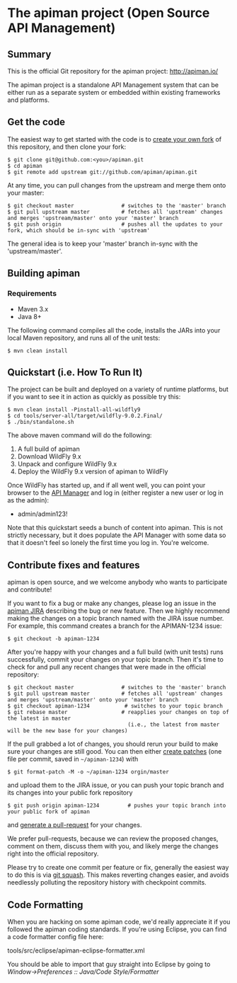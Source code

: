 # The apiman project (Open Source API Management)

## Summary


This is the official Git repository for the apiman project:  http://apiman.io/

The apiman project is a standalone API Management system that can be either run as a separate system or 
embedded within existing frameworks and platforms.

## Get the code

The easiest way to get started with the code is to [create your own fork](http://help.github.com/forking/) 
of this repository, and then clone your fork:

	$ git clone git@github.com:<you>/apiman.git
	$ cd apiman
	$ git remote add upstream git://github.com/apiman/apiman.git
	
At any time, you can pull changes from the upstream and merge them onto your master:

	$ git checkout master               # switches to the 'master' branch
	$ git pull upstream master          # fetches all 'upstream' changes and merges 'upstream/master' onto your 'master' branch
	$ git push origin                   # pushes all the updates to your fork, which should be in-sync with 'upstream'

The general idea is to keep your 'master' branch in-sync with the 'upstream/master'.

## Building apiman

### Requirements
- Maven 3.x
- Java 8+

The following command compiles all the code, installs the JARs into your local Maven repository, and runs all of the unit tests:

	$ mvn clean install
	
## Quickstart (i.e. How To Run It)

The project can be built and deployed on a variety of runtime platforms, but if you want to see it in 
action as quickly as possible try this:

    $ mvn clean install -Pinstall-all-wildfly9
    $ cd tools/server-all/target/wildfly-9.0.2.Final/
    $ ./bin/standalone.sh

The above maven command will do the following:

1. A full build of apiman
2. Download WildFly 9.x
3. Unpack and configure WildFly 9.x
4. Deploy the WildFly 9.x version of apiman to WildFly

Once WildFly has started up, and if all went well, you can point your browser to the 
[API Manager](http://localhost:8080/apimanui/) and log in (either register a new user
or log in as the admin):

* admin/admin123!

Note that this quickstart seeds a bunch of content into apiman. This is not strictly necessary, but it 
does populate the API Manager with some data so that it doesn't feel so lonely the first time you log in. 
You're welcome.

## Contribute fixes and features

apiman is open source, and we welcome anybody who wants to participate and contribute!

If you want to fix a bug or make any changes, please log an issue in the [apiman JIRA](http://issues.jboss.org/browse/APIMAN) describing the bug
or new feature. Then we highly recommend making the changes on a topic branch named with the JIRA issue number. For example, this command creates
a branch for the APIMAN-1234 issue:

	$ git checkout -b apiman-1234

After you're happy with your changes and a full build (with unit tests) runs successfully, commit your 
changes on your topic branch. Then it's time to check for and pull any recent changes that were made in 
the official repository:

	$ git checkout master               # switches to the 'master' branch
	$ git pull upstream master          # fetches all 'upstream' changes and merges 'upstream/master' onto your 'master' branch
	$ git checkout apiman-1234           # switches to your topic branch
	$ git rebase master                 # reapplies your changes on top of the latest in master
	                                      (i.e., the latest from master will be the new base for your changes)

If the pull grabbed a lot of changes, you should rerun your build to make sure your changes are still good.
You can then either [create patches](http://progit.org/book/ch5-2.html) (one file per commit, saved in `~/apiman-1234`) with

	$ git format-patch -M -o ~/apiman-1234 orgin/master

and upload them to the JIRA issue, or you can push your topic branch and its changes into your public fork repository

	$ git push origin apiman-1234         # pushes your topic branch into your public fork of apiman

and [generate a pull-request](http://help.github.com/pull-requests/) for your changes. 

We prefer pull-requests, because we can review the proposed changes, comment on them,
discuss them with you, and likely merge the changes right into the official repository.

Please try to create one commit per feature or fix, generally the easiest way to do this is via [git squash](https://git-scm.com/book/en/v2/Git-Tools-Rewriting-History#Squashing-Commits). This makes reverting changes easier, and avoids needlessly polluting the repository history with checkpoint commits.

## Code Formatting

When you are hacking on some apiman code, we'd really appreciate it if you followed the
apiman coding standards.  If you're using Eclipse, you can find a code formatter config
file here:

tools/src/eclipse/apiman-eclipse-formatter.xml

You should be able to import that guy straight into Eclipse by going to
*Window->Preferences :: Java/Code Style/Formatter*

